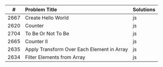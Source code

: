 |  #   | Problem Title                              | Solutions |
| :--: | :----------------------------------------- | :-------- |
| 2667 | Create Hello World                         | js        |
| 2620 | Counter                                    | js        |
| 2704 | To Be Or Not To Be                         | js        |
| 2665 | Counter II                                 | js        |
| 2635 | Apply Transform Over Each Element in Array | js        |
| 2634 | Filter Elements from Array                 | js        |
